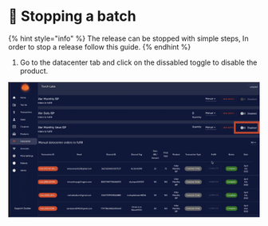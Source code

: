 # 🛑 Stopping a batch

{% hint style="info" %}
The release can be stopped with simple steps, In order to stop a release follow this guide.
{% endhint %}

1. Go to the datacenter tab and click on the dissabled toggle to disable the product.&#x20;

![](<../.gitbook/assets/1 (71).png>)

